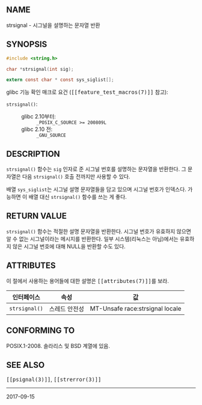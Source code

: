 ## NAME

strsignal - 시그널을 설명하는 문자열 반환

## SYNOPSIS

```c
#include <string.h>

char *strsignal(int sig);

extern const char * const sys_siglist[];
```

glibc 기능 확인 매크로 요건 (<tt>[[feature_test_macros(7)]]</tt> 참고):

<dl>
<dt><code>strsignal()</code>:</dt>
<dd>
 <dl>
 <dt>glibc 2.10부터:</dt>
 <dd><code>_POSIX_C_SOURCE >= 200809L</code></dd>
 <dt>glibc 2.10 전:</dt>
 <dd><code>_GNU_SOURCE</code></dd>
 </dl>
</dd>
</dl>

## DESCRIPTION

`strsignal()` 함수는 `sig` 인자로 준 시그널 번호를 설명하는 문자열을 반환한다. 그 문자열은 다음 `strsignal()` 호출 전까지만 사용할 수 있다.

배열 `sys_siglist`는 시그널 설명 문자열들을 담고 있으며 시그널 번호가 인덱스다. 가능하면 이 배열 대신 `strsignal()` 함수를 쓰는 게 좋다.

## RETURN VALUE

`strsignal()` 함수는 적절한 설명 문자열을 반환한다. 시그널 번호가 유효하지 않으면 알 수 없는 시그널이라는 메시지를 반환한다. 일부 시스템(리눅스는 아님)에서는 유효하지 않은 시그널 번호에 대해 NULL을 반환할 수도 있다.

## ATTRIBUTES

이 절에서 사용하는 용어들에 대한 설명은 <tt>[[attributes(7)]]</tt>를 보라.

| 인터페이스 | 속성 | 값 |
| --- | --- | --- |
| `strsignal()` | 스레드 안전성 | MT-Unsafe race:strsignal locale |

## CONFORMING TO

POSIX.1-2008. 솔라리스 및 BSD 계열에 있음.

## SEE ALSO

<tt>[[psignal(3)]]</tt>, <tt>[[strerror(3)]]</tt>

----

2017-09-15
